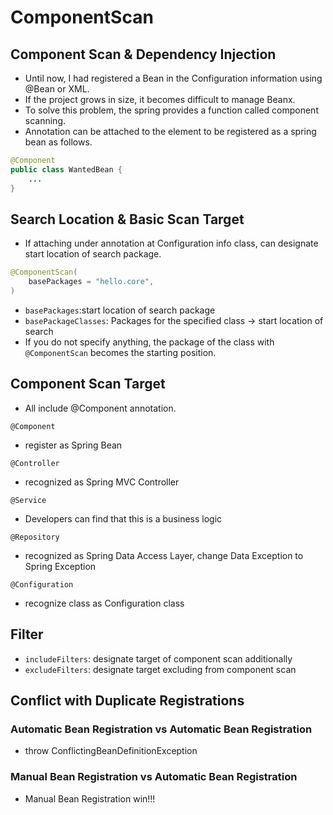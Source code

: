 # ComponentScan
## Component Scan & Dependency Injection
- Until now, I had registered a Bean in the Configuration information using @Bean or XML.
- If the project grows in size, it becomes difficult to manage Beanx.
- To solve this problem, the spring provides a function called component scanning.
- Annotation can be attached to the element to be registered as a spring bean as follows.
```java
@Component
public class WantedBean {
    ...
}
```

## Search Location & Basic Scan Target
- If attaching under annotation at Configuration info class, can designate start location of search package.
```java
@ComponentScan(
    basePackages = "hello.core",
)
```
- `basePackages`:start location of search package
- `basePackageClasses`: Packages for the specified class -> start location of search
- If you do not specify anything, the package of the class with ```@ComponentScan``` becomes the starting position.

## Component Scan Target
- All include @Component annotation.

```@Component```
- register as Spring Bean

```@Controller```
- recognized as Spring MVC Controller

```@Service```
- Developers can find that this is a business logic

```@Repository```
- recognized as Spring Data Access Layer, change Data Exception to Spring Exception

```@Configuration```
- recognize class as Configuration class

## Filter
- ```includeFilters```: designate target of component scan additionally
- ```excludeFilters```: designate target excluding from component scan

## Conflict with Duplicate Registrations
### Automatic Bean Registration vs Automatic Bean Registration
- throw ConflictingBeanDefinitionException
### Manual Bean Registration vs Automatic Bean Registration
- Manual Bean Registration win!!!